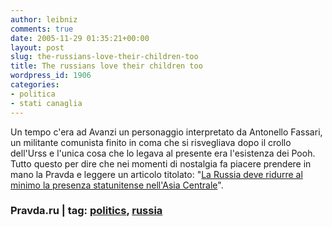 ```yaml
---
author: leibniz
comments: true
date: 2005-11-29 01:35:21+00:00
layout: post
slug: the-russians-love-their-children-too
title: The russians love their children too
wordpress_id: 1906
categories:
- politica
- stati canaglia
---
```


Un tempo c'era ad Avanzi un personaggio interpretato da Antonello Fassari, un militante comunista finito in coma che si risvegliava dopo il crollo dell'Urss e l'unica cosa che lo legava al presente era l'esistenza dei Pooh. Tutto questo per dire che nei momenti di nostalgia fa piacere prendere in mano la Pravda e leggere un articolo titolato: "[La Russia deve ridurre al minimo la presenza statunitense nell'Asia Centrale](http://english.pravda.ru/main/18/88/354/16538_asia.html)".

### Pravda.ru | tag: [politics](http://www.technorati.com/tags/politics), [russia](http://www.technorati.com/tags/russia)
